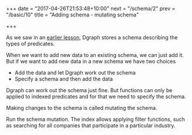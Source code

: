+++
date = "2017-04-26T21:53:48+10:00"
next = "/schema/2"
prev = "/basic/10"
title = "Adding schema - mutating schema"

+++

As we saw in an [earlier lesson](/basic/3/), Dgraph stores a schema describing the types of predicates.

When we want to add new data to an existing schema, we can just add it.  But if we want to add new data in a new schema we have two choices

* Add the data and let Dgraph work out the schema
* Specify a schema and then add the data

Dgraph can work out the schema just fine.  But functions can only be applied to indexed predicates and for that we need to specify the schema.

Making changes to the schema is called mutating the schema.

Run the schema mutation.  The index allows applying filter functions,
such as searching for all companies that participate in a particular
industry.


